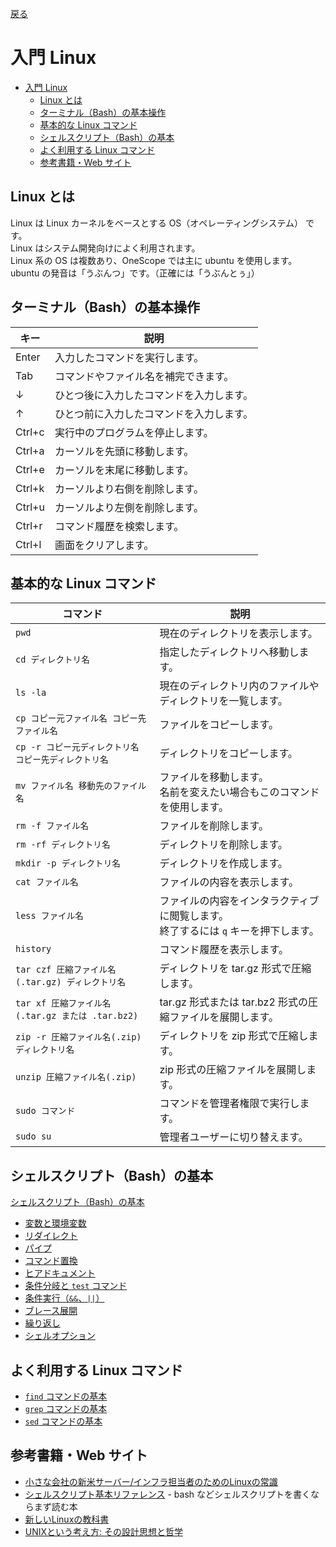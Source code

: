 [戻る](../../../README.md)

# 入門 Linux

- [入門 Linux](#入門-linux)
  - [Linux とは](#linux-とは)
  - [ターミナル（Bash）の基本操作](#ターミナルbashの基本操作)
  - [基本的な Linux コマンド](#基本的な-linux-コマンド)
  - [シェルスクリプト（Bash）の基本](#シェルスクリプトbashの基本)
  - [よく利用する Linux コマンド](#よく利用する-linux-コマンド)
  - [参考書籍・Web サイト](#参考書籍web-サイト)

## Linux とは

Linux は Linux カーネルをベースとする OS（オペレーティングシステム） です。  
Linux はシステム開発向けによく利用されます。  
Linux 系の OS は複数あり、OneScope では主に ubuntu を使用します。  
ubuntu の発音は「うぶんつ」です。（正確には「うぶんとぅ」）

## ターミナル（Bash）の基本操作

| キー   | 説明                                     |
| ------ | ---------------------------------------- |
| Enter  | 入力したコマンドを実行します。           |
| Tab    | コマンドやファイル名を補完できます。     |
| ↓      | ひとつ後に入力したコマンドを入力します。 |
| ↑      | ひとつ前に入力したコマンドを入力します。 |
| Ctrl+c | 実行中のプログラムを停止します。         |
| Ctrl+a | カーソルを先頭に移動します。             |
| Ctrl+e | カーソルを末尾に移動します。             |
| Ctrl+k | カーソルより右側を削除します。           |
| Ctrl+u | カーソルより左側を削除します。           |
| Ctrl+r | コマンド履歴を検索します。               |
| Ctrl+l | 画面をクリアします。                     |

## 基本的な Linux コマンド

| コマンド                                              | 説明                                                                                   |
| ----------------------------------------------------- | -------------------------------------------------------------------------------------- |
| `pwd`                                                 | 現在のディレクトリを表示します。                                                       |
| `cd ディレクトリ名`                                   | 指定したディレクトリへ移動します。                                                     |
| `ls -la`                                              | 現在のディレクトリ内のファイルやディレクトリを一覧します。                             |
| `cp コピー元ファイル名 コピー先ファイル名`            | ファイルをコピーします。                                                               |
| `cp -r コピー元ディレクトリ名 コピー先ディレクトリ名` | ディレクトリをコピーします。                                                           |
| `mv ファイル名 移動先のファイル名`                    | ファイルを移動します。<br/>名前を変えたい場合もこのコマンドを使用します。              |
| `rm -f ファイル名`                                    | ファイルを削除します。                                                                 |
| `rm -rf ディレクトリ名`                               | ディレクトリを削除します。                                                             |
| `mkdir -p ディレクトリ名`                             | ディレクトリを作成します。                                                             |
| `cat ファイル名`                                      | ファイルの内容を表示します。                                                           |
| `less ファイル名`                                     | ファイルの内容をインタラクティブに閲覧します。<br/>終了するには `q` キーを押下します。 |
| `history`                                             | コマンド履歴を表示します。                                                             |
| `tar czf 圧縮ファイル名(.tar.gz) ディレクトリ名`      | ディレクトリを tar.gz 形式で圧縮します。                                               |
| `tar xf 圧縮ファイル名(.tar.gz または .tar.bz2)`      | tar.gz 形式または tar.bz2 形式の圧縮ファイルを展開します。                             |
| `zip -r 圧縮ファイル名(.zip) ディレクトリ名`          | ディレクトリを zip 形式で圧縮します。                                                  |
| `unzip 圧縮ファイル名(.zip)`                          | zip 形式の圧縮ファイルを展開します。                                                   |
| `sudo コマンド`                                       | コマンドを管理者権限で実行します。                                                     |
| `sudo su`                                             | 管理者ユーザーに切り替えます。                                                         |

## シェルスクリプト（Bash）の基本

[シェルスクリプト（Bash）の基本](01_シェルスクリプトの基本/README.md)

- [変数と環境変数](01_シェルスクリプトの基本/01_変数と環境変数/README.md)
- [リダイレクト](01_シェルスクリプトの基本/02_リダイレクト/README.md)
- [パイプ](01_シェルスクリプトの基本/03_パイプ/README.md)
- [コマンド置換](01_シェルスクリプトの基本/04_コマンド置換/README.md)
- [ヒアドキュメント](01_シェルスクリプトの基本/05_ヒアドキュメント/README.md)
- [条件分岐と `test` コマンド](01_シェルスクリプトの基本/06_条件分岐とtestコマンド/README.md)
- [条件実行（`&&`、`||`）](01_シェルスクリプトの基本/07_条件実行/README.md)
- [ブレース展開](01_シェルスクリプトの基本/08_ブレース展開/README.md)
- [繰り返し](01_シェルスクリプトの基本/09_繰り返し/README.md)
- [シェルオプション](01_シェルスクリプトの基本/10_シェルオプション/README.md)

## よく利用する Linux コマンド

- [`find` コマンドの基本](03_findコマンドの基本/README.md)
- [`grep` コマンドの基本](04_grepコマンドの基本/README.md)
- [`sed` コマンドの基本](05_sedコマンドの基本/README.md)

## 参考書籍・Web サイト

- [小さな会社の新米サーバー/インフラ担当者のためのLinuxの常識](https://www.amazon.co.jp/dp/4883379426)
- [シェルスクリプト基本リファレンス](https://gihyo.jp/book/2024/978-4-297-14006-9) - bash などシェルスクリプトを書くならまず読む本
- [新しいLinuxの教科書](https://www.amazon.co.jp/dp/4815624313)
- [UNIXという考え方: その設計思想と哲学](https://www.amazon.co.jp/dp/4274064069)
